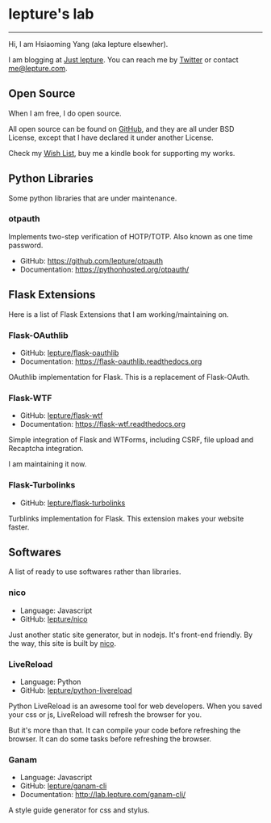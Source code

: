 # lepture's lab

-----------------

Hi, I am Hsiaoming Yang (aka lepture elsewher).

I am blogging at [Just lepture](http://lepture.com/). You can reach me by [Twitter](https://twitter.com/lepture) or contact <me@lepture.com>.


## Open Source

When I am free, I do open source.

All open source can be found on [GitHub](https://github.com/lepture), and they are
all under BSD License, except that I have declared it under another License.

Check my [Wish List](https://www.amazon.com/registry/wishlist/373NY7OIMSWGJ), buy me a kindle book for supporting my works.

## Python Libraries

Some python libraries that are under maintenance.

### otpauth

Implements two-step verification of HOTP/TOTP. Also known as one time password.

- GitHub: https://github.com/lepture/otpauth
- Documentation: https://pythonhosted.org/otpauth/


## Flask Extensions

Here is a list of Flask Extensions that I am working/maintaining on.

### Flask-OAuthlib

<div class="github-card" data-user="lepture" data-repo="flask-oauthlib">
</div>

- GitHub: [lepture/flask-oauthlib](https://github.com/lepture/flask-oauthlib)
- Documentation: <https://flask-oauthlib.readthedocs.org>

OAuthlib implementation for Flask. This is a replacement of Flask-OAuth.

### Flask-WTF

<div class="github-card" data-user="lepture" data-repo="flask-wtf">
</div>

- GitHub: [lepture/flask-wtf](https://github.com/lepture/flask-wtf)
- Documentation: <https://flask-wtf.readthedocs.org>

Simple integration of Flask and WTForms, including CSRF, file upload and
Recaptcha integration.

I am maintaining it now.

### Flask-Turbolinks

- GitHub: [lepture/flask-turbolinks](https://github.com/lepture/flask-turbolinks)

Turblinks implementation for Flask. This extension makes your website faster.

## Softwares

A list of ready to use softwares rather than libraries.

### nico

<div class="github-card" data-user="lepture" data-repo="nico"></div>

- Language: Javascript
- GitHub: [lepture/nico](https://github.com/lepture/nico)

Just another static site generator, but in nodejs. It's front-end friendly.
By the way, this site is built by [nico](/nico/).

### LiveReload

- Language: Python
- GitHub: [lepture/python-livereload](https://github.com/lepture/python-livereload)

Python LiveReload is an awesome tool for web developers. When you saved your css
or js, LiveReload will refresh the browser for you.

But it's more than that. It can compile your code before refreshing the browser.
It can do some tasks before refreshing the browser.

### Ganam

- Language: Javascript
- GitHub: [lepture/ganam-cli](https://github.com/lepture/ganam-cli)
- Documentation: <http://lab.lepture.com/ganam-cli/>

A style guide generator for css and stylus.

<meta name="gc:client-id" content="a11a1bda412d928fb39a">
<meta name="gc:client-secret" content="92b7cf30bc42c49d589a10372c3f9ff3bb310037">
<script src="http://lab.lepture.com/github-cards/widget.js"></script>
